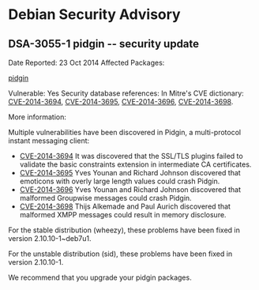 
Debian Security Advisory
========================


DSA-3055-1 pidgin -- security update
------------------------------------



Date Reported:
23 Oct 2014
Affected Packages:

[pidgin](https://packages.debian.org/src:pidgin)

Vulnerable:
Yes
Security database references:
In Mitre's CVE dictionary: [CVE-2014-3694](https://security-tracker.debian.org/tracker/CVE-2014-3694), [CVE-2014-3695](https://security-tracker.debian.org/tracker/CVE-2014-3695), [CVE-2014-3696](https://security-tracker.debian.org/tracker/CVE-2014-3696), [CVE-2014-3698](https://security-tracker.debian.org/tracker/CVE-2014-3698).  

More information:

Multiple vulnerabilities have been discovered in Pidgin, a multi-protocol
instant messaging client:


* [CVE-2014-3694](https://security-tracker.debian.org/tracker/CVE-2014-3694)
It was discovered that the SSL/TLS plugins failed to validate the
 basic constraints extension in intermediate CA certificates.
* [CVE-2014-3695](https://security-tracker.debian.org/tracker/CVE-2014-3695)
Yves Younan and Richard Johnson discovered that emoticons with
 overly large length values could crash Pidgin.
* [CVE-2014-3696](https://security-tracker.debian.org/tracker/CVE-2014-3696)
Yves Younan and Richard Johnson discovered that malformed Groupwise
 messages could crash Pidgin.
* [CVE-2014-3698](https://security-tracker.debian.org/tracker/CVE-2014-3698)
Thijs Alkemade and Paul Aurich discovered that malformed XMPP
 messages could result in memory disclosure.


For the stable distribution (wheezy), these problems have been fixed in
version 2.10.10-1~deb7u1.


For the unstable distribution (sid), these problems have been fixed in
version 2.10.10-1.


We recommend that you upgrade your pidgin packages.





